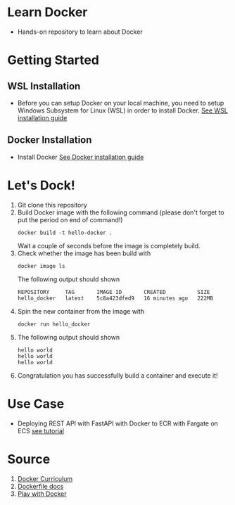 # Learn Docker
- Hands-on repository to learn about Docker

# Getting Started
## WSL Installation
- Before you can setup Docker on your local machine, you need to setup Windows Subsystem for Linux (WSL)
in order to install Docker. [See WSL installation guide](https://www.youtube.com/watch?v=_fntjriRe48&t=1s)

## Docker Installation
- Install Docker [See Docker installation guide](https://www.youtube.com/watch?v=5RQbdMn04Oc&list=PLhfrWIlLOoKNMHhB39bh3XBpoLxV3f0V9&index=2)

# Let's Dock!

1. Git clone this repository
2. Build Docker image with the following command (please don't forget to put the period on end of command!)
   ```Docker
   docker build -t hello-docker .
   ```
   Wait a couple of seconds before the image is completely build.
3. Check whether the image has been build with
   ```Docker
   docker image ls
   ```
   The following output should shown
   ```
   REPOSITORY     TAG       IMAGE ID       CREATED          SIZE
   hello_docker   latest    5c8a423dfed9   16 minutes ago   222MB
   ```
4. Spin the new container from the image with
   ```Docker
   docker run hello_docker 
   ```
5. The following output should shown
   ```
   hello world
   hello world
   hello world
   ```
6. Congratulation you has successfully build a container and execute it!

# Use Case
- Deploying REST API with FastAPI with Docker to ECR with Fargate on ECS [see tutorial](https://beabetterdev.com/2023/01/29/ecs-fargate-tutorial-with-fastapi/)


# Source
1. [Docker Curriculum](https://docker-curriculum.com/)
2. [Dockerfile docs](https://docs.docker.com/reference/dockerfile/)
3. [Play with Docker](https://www.docker.com/play-with-docker/)

